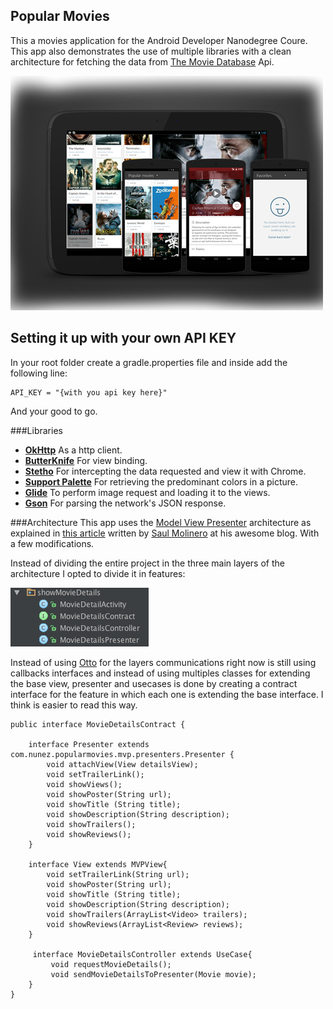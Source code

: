## Popular Movies
This a movies application for the Android Developer Nanodegree Coure. This app also demonstrates the use of multiple libraries
with a clean architecture for fetching the data from [The Movie Database](https://www.themoviedb.org) Api.

![1](/screenshots/Screenshot_1.png?raw=true)

## Setting it up with your own API KEY
In your root folder create a gradle.properties file and inside add the following line:
```
API_KEY = "{with you api key here}"
```
And your good to go.

###Libraries
- **[OkHttp](https://square.github.io/okhttp/)** As a http client.
- **[ButterKnife](https://github.com/JakeWharton/butterknife)** For view binding.
- **[Stetho](https://facebook.github.io/stetho/)** For intercepting the data requested and view it with Chrome.
- **[Support Palette](https://developer.android.com/reference/android/support/v7/graphics/Palette.html)** For retrieving the predominant colors in a picture.
- **[Glide](https://github.com/bumptech/glide)** To perform image request and loading it to the views.
- **[Gson](https://github.com/google/gson)** For parsing the network's JSON response.

###Architecture
This app uses the [Model View Presenter](https://en.wikipedia.org/wiki/Model%E2%80%93view%E2%80%93presenter) architecture as explained in [this article](https://saulmm.github.io/2015/02/02/A%20useful%20stack%20on%20android%20%231,%20architecture/)
written by [Saul Molinero](https://plus.google.com/+SaulMolineroMalvido) at his awesome blog. With a few modifications.

Instead of dividing the entire project in the three main layers of the architecture I opted to divide it
in features:

![Feature](/screenshots/feature.png?raw=true)

Instead of using [Otto](https://github.com/square/otto) for the layers communications right now is still using
callbacks interfaces and instead of using multiples classes for extending the base view, presenter and usecases
is done by creating a contract interface for the feature in which each one is extending the base interface.
I think is easier to read this way.

```
public interface MovieDetailsContract {

    interface Presenter extends com.nunez.popularmovies.mvp.presenters.Presenter {
        void attachView(View detailsView);
        void setTrailerLink();
        void showViews();
        void showPoster(String url);
        void showTitle (String title);
        void showDescription(String description);
        void showTrailers();
        void showReviews();
    }

    interface View extends MVPView{
        void setTrailerLink(String url);
        void showPoster(String url);
        void showTitle (String title);
        void showDescription(String description);
        void showTrailers(ArrayList<Video> trailers);
        void showReviews(ArrayList<Review> reviews);
    }

     interface MovieDetailsController extends UseCase{
         void requestMovieDetails();
         void sendMovieDetailsToPresenter(Movie movie);
    }
}

```
